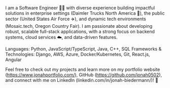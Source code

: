 I am a Software Engineer 👨‍💻 with diverse experience building impactful solutions in enterprise settings (Daimler Trucks North America 🚚), the public sector (United States Air Force ✈️), and dynamic tech environments (Mosaic.tech, Oregon Country Fair). I am passionate about developing robust, scalable full-stack applications, with a strong focus on backend systems, cloud services ☁️, and data-driven features.

Languages: Python, JavaScript/TypeScript, Java, C++, SQL
Frameworks & Technologies: Django, AWS, Azure, Docker/Kubernetes, Git, React.js, Angular

Feel free to check out my projects and learn more on my portfolio website (https://www.jonahportfolio.com/), GitHub (https://github.com/jonah0502), and connect with me on LinkedIn (linkedin.com/in/jonah-biedermann/)! 🚀
